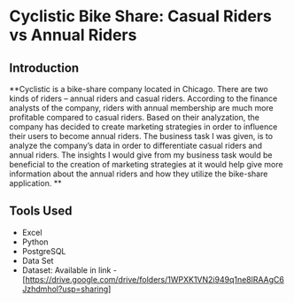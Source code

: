 # Cyclistic Bike Share: Casual Riders vs Annual Riders 



## Introduction

**Cyclistic is a bike-share company located in Chicago. There are two kinds of riders – annual riders 
and casual riders. According to the finance analysts of the company, riders with annual 
membership are much more profitable compared to casual riders. Based on their analyzation, the 
company has decided to create marketing strategies in order to influence their users to become 
annual riders. The business task I was given, is to analyze the company’s data in order to 
differentiate casual riders and annual riders. The insights I would give from my business task 
would be beneficial to the creation of marketing strategies at it would help give more information 
about the annual riders and how they utilize the bike-share application.  **


## Tools Used

- Excel
- Python
- PostgreSQL
- Data Set
- Dataset: Available in link - [https://drive.google.com/drive/folders/1WPXK1VN2i949q1ne8lRAAgC6Jzhdmhol?usp=sharing]


